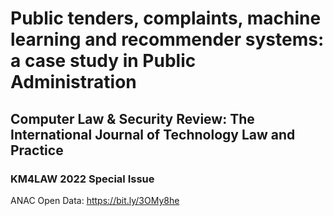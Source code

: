 # Public tenders, complaints, machine learning and recommender systems: a case study in Public Administration
## Computer Law & Security Review: The International Journal of Technology Law and Practice
### KM4LAW 2022 Special Issue

ANAC Open Data: https://bit.ly/3OMy8he

